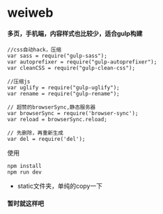 # weiweb
#### 多页，手机端，内容样式也比较少，适合gulp构建

```
//css自动hack，压缩
var sass = require("gulp-sass");
var autoprefixer = require("gulp-autoprefixer");
var cleanCSS = require("gulp-clean-css");
```

```
//压缩js
var uglify = require("gulp-uglify");
var rename = require("gulp-rename");
```

```
// 超赞的browserSync,静态服务器
var browserSync = require('browser-sync');
var reload = browserSync.reload;
```

```
// 先删除，再重新生成
var del = require('del');
```


使用
```
npm install
npm run dev
```

- static文件夹，单纯的copy一下

#### 暂时就这样吧
